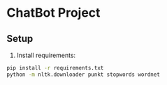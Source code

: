 # ChatBot Project

## Setup
1. Install requirements:
```bash
pip install -r requirements.txt
python -m nltk.downloader punkt stopwords wordnet